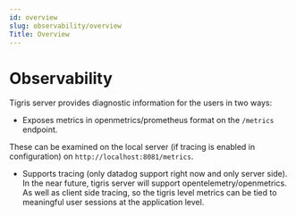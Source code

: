 ```yaml
---
id: overview
slug: observability/overview
Title: Overview
---
```


# Observability

Tigris server provides diagnostic information for the users in two ways:

- Exposes metrics in openmetrics/prometheus format on the `/metrics` endpoint.

These can be examined on the local server (if tracing is enabled in configuration) on `http://localhost:8081/metrics`.

- Supports tracing (only datadog support right now and only server side). In the near future, tigris server will support opentelemetry/openmetrics. As well as client side tracing, so the tigris level metrics can be tied to meaningful user sessions at the application level.
